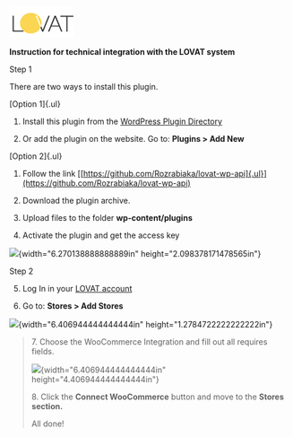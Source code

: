 ![Alt-текст](https://github.com/LOVAT-compliance/Lovat-magento/blob/wp_api_translate/Images/logo.png)

**Instruction for technical integration with the LOVAT system**

Step 1

There are two ways to install this plugin.

[Option 1]{.ul}

1.  Install this plugin from the [WordPress Plugin
    Directory](https://wordpress.org/plugins/)

2.  Or add the plugin on the website. Go to: **Plugins \> Add New**

[Option 2]{.ul}

1.  Follow the link
    [[https://github.com/Rozrabiaka/lovat-wp-api]{.ul}](https://github.com/Rozrabiaka/lovat-wp-api)

2.  Download the plugin archive.

3.  Upload files to the folder **wp-content/plugins**

4.  Activate the plugin and get the access key

![](media/image2.png){width="6.270138888888889in"
height="2.098378171478565in"}

Step 2

5.  Log In in your [LOVAT
    account](https://merchant.vatcompliance.co/login)

6.  Go to: **Stores \> Add Stores**

![](media/image3.png){width="6.406944444444444in"
height="1.2784722222222222in"}

> 7\. Choose the WooCommerce Integration and fill out all requires
> fields.
>
> ![](media/image4.png){width="6.406944444444444in"
> height="4.406944444444444in"}
>
> 8\. Click the **Connect WooCommerce** button and move to the **Stores
> section.**
>
> All done!
